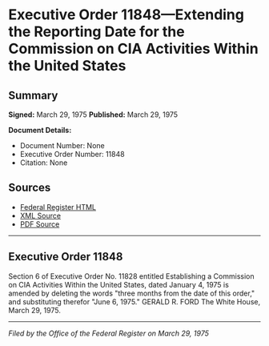 # Executive Order 11848—Extending the Reporting Date for the Commission on CIA Activities Within the United States

## Summary

**Signed:** March 29, 1975
**Published:** March 29, 1975

**Document Details:**
- Document Number: None
- Executive Order Number: 11848
- Citation: None

## Sources
- [Federal Register HTML](https://www.presidency.ucsb.edu/documents/executive-order-11848-extending-the-reporting-date-for-the-commission-cia-activities)
- [XML Source](None)
- [PDF Source](None)

---

## Executive Order 11848

Section 6 of Executive Order No. 11828 entitled Establishing a Commission on CIA Activities Within the United States, dated January 4, 1975 is amended by deleting the words "three months from the date of this order," and substituting therefor "June 6, 1975."
GERALD R. FORD
The White House,
March 29, 1975.

---

*Filed by the Office of the Federal Register on March 29, 1975*
